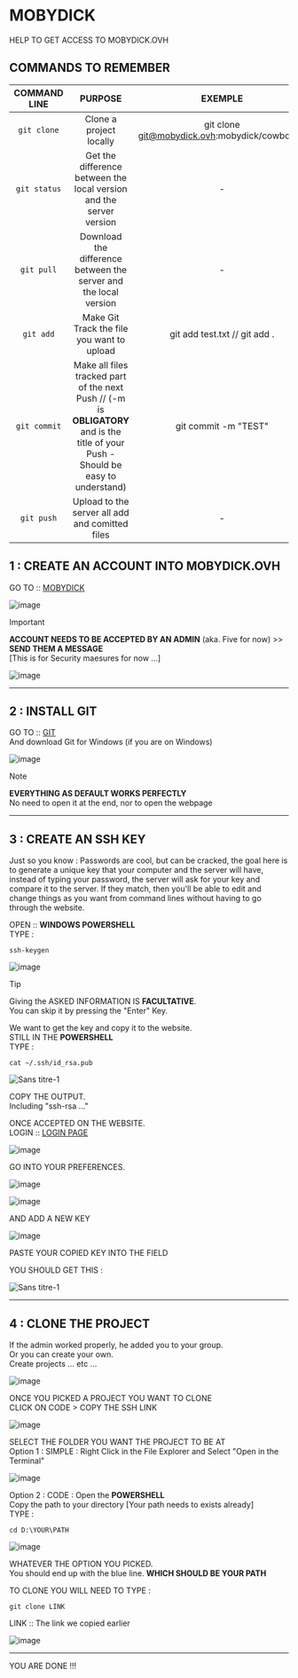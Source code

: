 # MOBYDICK
HELP TO GET ACCESS TO MOBYDICK.OVH

## COMMANDS TO REMEMBER 
| COMMAND LINE | PURPOSE | EXEMPLE |
|  :-: | :-: | :-: |
| `git clone` | Clone a project locally | git clone git@mobydick.ovh:mobydick/cowbot.git |
| `git status` | Get the difference between the local version and the server version | - |
| `git pull` | Download the difference between the server and the local version | - |
| `git add` | Make Git Track the file you want to upload | git add test.txt // git add . |
| `git commit` | Make all files tracked part of the next Push // (-m is **OBLIGATORY** and is the title of your Push - Should be easy to understand) | git commit -m "TEST" |
| `git push` | Upload to the server all add and comitted files | - |


## 1 : CREATE AN ACCOUNT INTO MOBYDICK.OVH

GO TO :: [MOBYDICK](https://mobydick.ovh/users/sign_up)

![image](https://github.com/FrenchFive/mobydick/assets/105274118/d651e43a-c2be-42cf-a26c-834478f33d33)

> [!IMPORTANT]
> **ACCOUNT NEEDS TO BE ACCEPTED BY AN ADMIN** (aka. Five for now) >> **SEND THEM A MESSAGE**
> <br> [This is for Security maesures for now ...] 

![image](https://github.com/FrenchFive/mobydick/assets/105274118/9a3cc364-c48b-4219-998a-560dde787c7a)

---

## 2 : INSTALL GIT

GO TO :: [GIT](https://git-scm.com/download/win)
<br> And download Git for Windows (if you are on Windows)

![image](https://github.com/FrenchFive/mobydick/assets/105274118/c1399ef4-a393-43ed-b208-a3ed234893a7)

> [!NOTE]
> **EVERYTHING AS DEFAULT WORKS PERFECTLY**
> <br> No need to open it at the end, nor to open the webpage

---

## 3 : CREATE AN SSH KEY

Just so you know : Passwords are cool, but can be cracked, the goal here is to generate a unique key that your computer and the server will have, instead of typing your password, the server will ask for your key and compare it to the server. If they match, then you'll be able to edit and change things as you want from command lines without having to go through the website.

OPEN :: **WINDOWS POWERSHELL**
<br> TYPE :
```batch
ssh-keygen
```
![image](https://github.com/FrenchFive/mobydick/assets/105274118/7f66183c-b873-48fd-874c-b7f5ca73eca7)

> [!TIP]
> Giving the ASKED INFORMATION IS **FACULTATIVE**. 
> <br> You can skip it by pressing the "Enter" Key.

We want to get the key and copy it to the website.
<br> STILL IN THE **POWERSHELL**
<br> TYPE : 
```batch
cat ~/.ssh/id_rsa.pub
```
![Sans titre-1](https://github.com/FrenchFive/mobydick/assets/105274118/e2a576f4-4adc-4833-bc1e-7ca8bfe976f0)

COPY THE OUTPUT.
<br> Including "ssh-rsa ..."

ONCE ACCEPTED ON THE WEBSITE.
<br> LOGIN :: [LOGIN PAGE](https://mobydick.ovh/users/sign_in)

![image](https://github.com/FrenchFive/mobydick/assets/105274118/568bc404-6a1e-4aa4-beb6-537f4f056be2)

GO INTO YOUR PREFERENCES.

![image](https://github.com/FrenchFive/mobydick/assets/105274118/a9fd8262-cb40-434c-ac8d-22008add9bfa)

![image](https://github.com/FrenchFive/mobydick/assets/105274118/a73a2ad9-6732-4769-9d79-244eab2bcbf4)

AND ADD A NEW KEY

![image](https://github.com/FrenchFive/mobydick/assets/105274118/3c097db1-ca91-4d9e-950e-1ec640c3d6e5)

PASTE YOUR COPIED KEY INTO THE FIELD

YOU SHOULD GET THIS :

![Sans titre-1](https://github.com/FrenchFive/mobydick/assets/105274118/5b89bd48-da36-4ec7-bf81-1147c05e3923)

---

## 4 : CLONE THE PROJECT

If the admin worked properly, he added you to your group. 
<br> Or you can create your own.
<br> Create projects ... etc ... 

![image](https://github.com/FrenchFive/mobydick/assets/105274118/298ef135-6e73-4f4e-934a-d68df79cee91)

ONCE YOU PICKED A PROJECT YOU WANT TO CLONE 
<br> CLICK ON CODE > COPY THE SSH LINK

![image](https://github.com/FrenchFive/mobydick/assets/105274118/32c0e50a-ab6f-4151-a7cf-96ee267b7a5c)

SELECT THE FOLDER YOU WANT THE PROJECT TO BE AT
<br> Option 1 : SIMPLE : Right Click in the File Explorer and Select "Open in the Terminal"

![image](https://github.com/FrenchFive/mobydick/assets/105274118/bc4c5db5-9944-4a8c-8dd9-7807c7198ce9)

Option 2 : CODE : Open the **POWERSHELL**
<br> Copy the path to your directory [Your path needs to exists already]
<br> TYPE : 
```batch
cd D:\YOUR\PATH
```
![image](https://github.com/FrenchFive/mobydick/assets/105274118/074dc0bb-9473-45ac-a25b-8b1fd3d40ef6)

WHATEVER THE OPTION YOU PICKED.
<br> You should end up with the blue line. **WHICH SHOULD BE YOUR PATH**

TO CLONE YOU WILL NEED TO TYPE : 
```batch
git clone LINK
```
LINK :: The link we copied earlier

![image](https://github.com/FrenchFive/mobydick/assets/105274118/f4b2ae98-6d58-4d13-be31-5b2e085d1274)

---
YOU ARE DONE !!!
